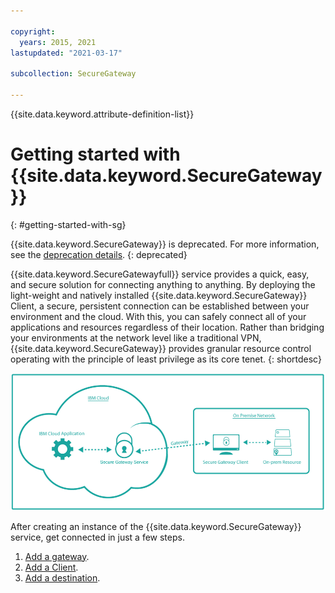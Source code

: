 ```yaml
---

copyright:
  years: 2015, 2021
lastupdated: "2021-03-17"

subcollection: SecureGateway

---
```


{{site.data.keyword.attribute-definition-list}}


# Getting started with {{site.data.keyword.SecureGateway}}
{: #getting-started-with-sg}

{{site.data.keyword.SecureGateway}} is deprecated. For more information, see the [deprecation details](/docs/SecureGateway?topic=SecureGateway-deprecation).
{: deprecated}

{{site.data.keyword.SecureGatewayfull}} service provides a quick, easy, and secure solution for connecting anything to anything.  By deploying the light-weight and natively installed {{site.data.keyword.SecureGateway}} Client, a secure, persistent connection can be established between your environment and the cloud.  With this, you can safely connect all of your applications and resources regardless of their location.  Rather than bridging your environments at the network level like a traditional VPN, {{site.data.keyword.SecureGateway}} provides granular resource control operating with the principle of least privilege as its core tenet.
{: shortdesc}

![{{site.data.keyword.SecureGateway}} Architecture](./images/diagramSGW.png?raw=true "{{site.data.keyword.SecureGateway}} Architecture")

After creating an instance of the {{site.data.keyword.SecureGateway}} service, get connected in just a few steps.

1. [Add a gateway](/docs/services/SecureGateway?topic=SecureGateway-add-sg-gw).
2. [Add a Client](/docs/services/SecureGateway?topic=SecureGateway-add-client).
3. [Add a destination](/docs/services/SecureGateway?topic=SecureGateway-add-dest).
